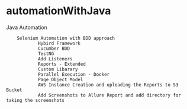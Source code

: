 # automationWithJava
 Java Automation
        
        Selenium Automation with BDD approach 
                Hybird Framework
                Cucumber BDD 
                TestNG
                Add Listeners
                Reports - Extended
                Custom Libarary 
                Parallel Execution - Docker 
                Page Object Model
                AWS Instance Creation and uploading the Reports to S3 Bucket 
                Add Screenshots to Allure Report and add directory for taking the screenshots
